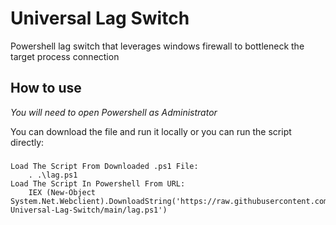 Universal Lag Switch
========
Powershell lag switch that leverages windows firewall to bottleneck the target process connection

How to use
------------
_You will need to open Powershell as Administrator_

You can download the file and run it locally or you can run the script directly:
### 
    Load The Script From Downloaded .ps1 File:
        . .\lag.ps1
    Load The Script In Powershell From URL:
        IEX (New-Object System.Net.Webclient).DownloadString('https://raw.githubusercontent.com/roflsandwich/Powershell-Universal-Lag-Switch/main/lag.ps1')
